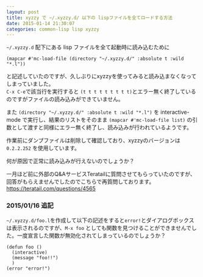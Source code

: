 ```yaml
---
layout: post
title: xyzzy で ~/.xyzzy.d/ 以下の lispファイルを全てロードする方法
date: 2015-01-14 21:30:07
categories: common-lisp lisp xyzzy
---
```

<!-- {% raw %} -->
<p><code>~/.xyzzy.d</code> 配下にある lisp ファイルを全て起動時に読み込むために</p>

<pre><code>(mapcar #'mc-load-file (directory "~/.xyzzy.d/" :absolute t :wild "*.l"))
</code></pre>

<p>と記述していたのですが、久しぶりにxyzzyを使ってみると読み込まなくなってしまっていました。<br>
<code>C-x C-e</code>で該当行を実行すると <code>(t t t t t t t t t)</code>とエラー無く終了しているのですがファイルの読み込みができていません。</p>

<p>また <code>(directory "~/.xyzzy.d/" :absolute t :wild "*.l")</code> を interactive-mode で実行し、結果のリストをそのまま <code>(mapcar #'mc-load-file list)</code> の引数として渡すと同様にエラー無く終了し、読み込みが行われているようです。</p>

<p>作業前にダンプファイルは削除して確認しており、xyzzyのバージョンは <code>0.2.2.252</code> を使用しています。</p>

<p>何が原因で正常に読み込みが行えないのでしょうか？</p>

<p>一月ほど前に外部のQ&amp;AサービスTeratailに質問させてもらっていたのですが、回答がもらえませんでしたのでこちらで再質問しております。<br>
<a href="https://teratail.com/questions/4565" rel="nofollow">https://teratail.com/questions/4565</a></p>

<h3>2015/01/16 追記</h3>

<p><code>~/.xyzzy.d/foo.l</code>を作成して以下の記述をすると<code>error!</code>とダイアログボックスは表示されるのですが、<code>M-x foo</code> としても関数を見つけることができませんでした。一度宣言した関数が無効化されてしまっているのでしょうか？</p>

<pre><code>(defun foo ()
  (interactive)
  (message "foo!!")
  )
(error "error!")
</code></pre>
<!-- {% endraw %} -->
